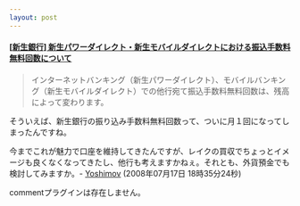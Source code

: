 ```yaml
---
layout: post
---
```

<h4>[<a href="http://www.shinseibank.com/powerflex/transferfee.html">新生銀行] 新生パワーダイレクト・新生モバイルダイレクトにおける振込手数料無料回数について</a></h4>
<blockquote><p>インターネットバンキング（新生パワーダイレクト）、モバイルバンキング（新生モバイルダイレクト）での他行宛て振込手数料無料回数は、残高によって変わります。</p>
</blockquote>
<p>そういえば、新生銀行の振り込み手数料無料回数って、ついに月１回になってしまったんですね。</p>
<p>今までこれが魅力で口座を維持してきたんですが、レイクの買収でちょっとイメージも良くなくなってきたし、他行も考えますかねぇ。それとも、外貨預金でも検討してみますか。- <a href="/?page=Yoshimov" class="wikipage">Yoshimov</a> (2008年07月17日 18時35分24秒)</p>
<p><span class="error">commentプラグインは存在しません。</span> </p>
